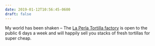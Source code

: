 ```yaml
---
date: 2019-01-12T10:56:45-0600
draft: false
---
```


My world has been shaken – The [La Perla Tortilla factory](https://www.tortillalaperla.com) is open to the public 6 days a week and will happily sell you stacks of fresh tortillas for super cheap.


